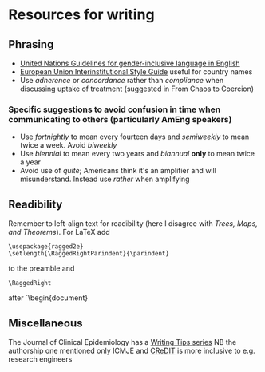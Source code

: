 # Resources for writing

## Phrasing
* [United Nations Guidelines for gender-inclusive language in English](https://www.un.org/en/gender-inclusive-language/guidelines.shtml)
* [European Union Interinstitutional Style Guide](https://publications.europa.eu/code/en/en-000100.htm) useful for country names
* Use *adherence* or *concordance* rather than *compliance* when discussing uptake of treatment (suggested in From Chaos to Coercion)

### Specific suggestions to avoid confusion in time when communicating to others (particularly AmEng speakers)

* Use *fortnightly* to mean every fourteen days and *semiweekly* to mean twice a week. Avoid *biweekly*
* Use *biennial* to mean every two years and *biannual* **only** to mean twice a year
* Avoid use of *quite*; Americans think it's an amplifier and will misunderstand. Instead use *rather* when amplifying

## Readibility

Remember to left-align text for readibility (here I disagree with *Trees, Maps, and Theorems*). For LaTeX add
```
\usepackage{ragged2e}
\setlength{\RaggedRightParindent}{\parindent}
```
to the preamble and
```
\RaggedRight
```
after `\begin{document}

## Miscellaneous

The Journal of Clinical Epidemiology has a [Writing Tips series](https://jclinepi.com/content/jce-Writing-Tips-Series) NB the authorship one mentioned only ICMJE and [CReDIT](https://casrai.org/credit/) is more inclusive to e.g. research engineers


